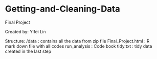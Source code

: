 # Getting-and-Cleaning-Data
Final Project

Created by: Yifei Lin

Structure:
/data : contains all the data from zip file
Final_Project.html : R mark down file with all codes
run_analysis : Code book
tidy.txt : tidy data created in the last step
